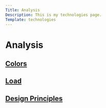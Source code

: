 ```yaml
---
Title: Analysis
Description: This is my technologies page.
Template: technologies
---
```

Analysis
==========================

<div class="box">
    <h2><a href="analysis/01_colors">Colors</a></h2>
</div>

<div class="box wide2">
    <h2><a href="analysis/02_load">Load</a></h2> 
</div>

<div class="box wide3">
    <h2><a href="analysis/03_design_principles">Design Principles</a></h2> 
</div>
